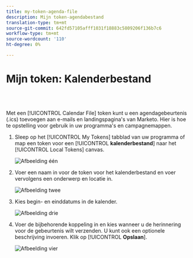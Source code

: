 ```yaml
---
title: my-token-agenda-file
description: Mijn token-agendabestand
translation-type: tm+mt
source-git-commit: 642fd57105afff1031f18883c5809206f136b7c6
workflow-type: tm+mt
source-wordcount: '110'
ht-degree: 0%

---
```



# Mijn token: Kalenderbestand

<br> 

Met een [!UICONTROL Calendar File] token kunt u een agendagebeurtenis (.ics) toevoegen aan e-mails en landingspagina&#39;s van Marketo. Hier is hoe te opstelling voor gebruik in uw programma&#39;s en campagnemappen.

1. Sleep op het [!UICONTROL My Tokens] tabblad van uw programma of map een token voor een [!UICONTROL **kalenderbestand**] naar het [!UICONTROL Local Tokens] canvas.

   ![Afbeelding één](/help/sky/assets/my-tokens/my-token-calendar-file/my-token-calendar-file-1.jpg)

1. Voer een naam in voor de token voor het kalenderbestand en voer vervolgens een onderwerp en locatie in.

   ![Afbeelding twee](/help/sky/assets/my-tokens/my-token-calendar-file/my-token-calendar-file-2.jpg)

1. Kies begin- en einddatums in de kalender.

   ![Afbeelding drie](/help/sky/assets/my-tokens/my-token-calendar-file/my-token-calendar-file-3.jpg)

1. Voer de bijbehorende koppeling in en kies wanneer u de herinnering voor de gebeurtenis wilt verzenden. U kunt ook een optionele beschrijving invoeren. Klik op [!UICONTROL **Opslaan**].

   ![Afbeelding vier](/help/sky/assets/my-tokens/my-token-calendar-file/my-token-calendar-file-4.jpg)